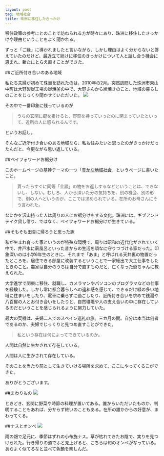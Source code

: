 ```yaml
---
layout: post
tag: 地域社会
title: 珠洲に移住したきっかけ
---
```


移住政策の参考にとのことで訪ねられる方が時々にあり、珠洲に移住したきっかけや理由ということをよく聞かれる。

ずっと「ご縁」に導かれましたと言いながら、しかし理由はよく分からないと答えていたのだけど、最近立て続けに移住のきっかけについて人と話し合う機会に恵まれ、新たにとらえ直すことができた。

##ご近所付き合いのある地域

私たち夫婦が初めて珠洲を訪れたのは、2010年の2月。突然訪問した珠洲市東山中町は大野製炭工場の炭焼釜の中で、大野さんから炭焼きのこと、地域の暮らしのことをじっくり聞かせていただいた。
![](http://static.ow.ly/photos/normal/vow.jpg)

その中で一番印象に残っているのが

> うちの玄関に鍵を掛けると、野菜を持っていったのに閉まっていたといって、近所の人に怒られるんです。

というお話し。

そんなご近所付き合いのある地域なら、私も住みたいと思ったのがきっかけだったんだと、今更ながら思い返している。

##ペイフォワードお裾分け

このホームページの基幹テーマの一つ「[豊かな地域社会](http://kobapan.com/community/)」というページに書いたこと。

> 貰ったらすぐに同等「金額」の物をお返しするなどということは、できないし、しない。むしろ、人から頂いた分の気持ちを、別の機会、別の形で、別の人へというのが、ここでは求められている。在所のお母さんにそう言われた。

なにかを沢山持った人は周りの人にお裾分けをする文化。珠洲には、ギブアンドテイク貸し借り、ではなく、ペイフォワードお裾分けが生きている。

##そもそも田舎に帰ろうと思った訳

私が生まれ育った家というのが特殊な環境で、周りは昭和の近代化がされていく中で、井戸水に薪風呂といった昔からの生活を頑なに守りつづける家だった。印象深いのは小学6年生のときに、それまで「あま」と呼ばれる天井裏の物置だったところを、居住できる部屋に改装するということで一家総出で大工仕事をしたときのこと。農家は自分のうちは自分で直すものだと、亡くなった爺ちゃんに教えられた。

大学進学で関東に移住、就職し、カメラマンやパソコンのプログラマなどの仕事を経験した。しかし常に都会暮らしへの違和感を感じて、できるだけ緑の多い地域に住まいをしたり、電車に乗らずに過ごしたり、近所付き合いを求めて銭湯や八百屋の人とお付き合いをしたりと、自然環境や人の支え合いの中に存在しているのだということを感じられるように努力していた。

最大の契機は、夫婦二人でのスペイン巡礼の旅。三カ月の間。自分は本当は何者であるのか、夫婦でじっくりと見つめ直すことができた。

>私という存在は何によってできているのか。


人間は自然に生かされて存在している。

人間は人に生かされて存在している。

そのことを当たり前として生きていける場所を求めて、ここにやってくるこができた。

ありがとうございます。



##まわりもの
![](https://kobapan.com/f/23229244344_16126ba4db.jpg)

ときどき、玄関に野菜や時節の料理が置いてある。誰からいただいたものか、判明することもあれば、分からず終いのこともある。在所の誰かからの好意が、まわってくる。

##ナスとオンベ
![](https://kobapan.com/f/23257321463_f5a6ef24c4.jpg)

雨の畑で足元に、季節はずれの小布施ナス。草が枯れてきたお陰で、実りを見つけられた。行き帰りの道でふと見上げると、こちらは旬のオンベがなっている。あらよく似てるなと並べて色艶を楽しんだ。
